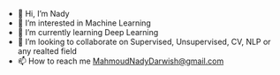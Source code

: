 - 👋 Hi, I’m Nady 
- 👀 I’m interested in Machine Learning
- 🌱 I’m currently learning Deep Learning
- 💞️ I’m looking to collaborate on Supervised, Unsupervised, CV, NLP or any realted field
- 📫 How to reach me MahmoudNadyDarwish@gmail.com

<!---
AboNady/AboNady is a ✨ special ✨ repository because its `README.md` (this file) appears on your GitHub profile.
You can click the Preview link to take a look at your changes.
--->
